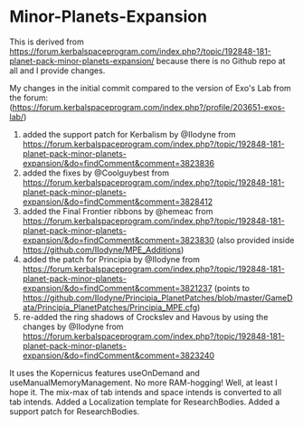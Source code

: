 # Minor-Planets-Expansion
This is derived from https://forum.kerbalspaceprogram.com/index.php?/topic/192848-181-planet-pack-minor-planets-expansion/ because there is no Github repo at all and I provide changes.

My changes in the initial commit compared to the version of Exo's Lab from the forum:
(https://forum.kerbalspaceprogram.com/index.php?/profile/203651-exos-lab/)

1. added the support patch for Kerbalism by @IIodyne from https://forum.kerbalspaceprogram.com/index.php?/topic/192848-181-planet-pack-minor-planets-expansion/&do=findComment&comment=3823836
2. added the fixes by @Coolguybest from https://forum.kerbalspaceprogram.com/index.php?/topic/192848-181-planet-pack-minor-planets-expansion/&do=findComment&comment=3828412
3. added the Final Frontier ribbons by @hemeac from https://forum.kerbalspaceprogram.com/index.php?/topic/192848-181-planet-pack-minor-planets-expansion/&do=findComment&comment=3823830
   (also provided inside https://github.com/IIodyne/MPE_Additions)
4. added the patch for Principia by @IIodyne from https://forum.kerbalspaceprogram.com/index.php?/topic/192848-181-planet-pack-minor-planets-expansion/&do=findComment&comment=3821237
   (points to https://github.com/IIodyne/Principia_PlanetPatches/blob/master/GameData/Principia_PlanetPatches/Principia_MPE.cfg)
5. re-added the ring shadows of Crockslev and Havous by using the changes by @IIodyne from https://forum.kerbalspaceprogram.com/index.php?/topic/192848-181-planet-pack-minor-planets-expansion/&do=findComment&comment=3823240

It uses the Kopernicus features useOnDemand and useManualMemoryManagement.
	No more RAM-hogging! Well, at least I hope it.
The mix-max of tab intends and space intends is converted to all tab intends.
Added a Localization template for ResearchBodies.
Added a support patch for ResearchBodies.
